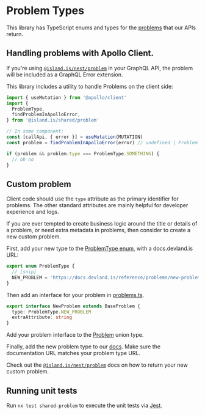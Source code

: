 # Problem Types

This library has TypeScript enums and types for the [problems](https://datatracker.ietf.org/doc/html/rfc7807) that our APIs return.

## Handling problems with Apollo Client.

If you're using [`@island.is/nest/problem`](../../nest/problem/README.md) in your GraphQL API, the problem will be included as a GraphQL Error extension.

This library includes a utility to handle Problems on the client side:

```typescript
import { useMutation } from '@apollo/client'
import {
  ProblemType,
  findProblemInApolloError,
} from '@island.is/shared/problem'

// In some component:
const [callApi, { error }] = useMutation(MUTATION)
const problem = findProblemInApolloError(error) // undefined | Problem

if (problem && problem.type === ProblemType.SOMETHING) {
  // oh no
}
```

## Custom problem

Client code should use the `type` attribute as the primary identifier for problems. The other standard attributes are mainly helpful for developer experience and logs.

If you are ever tempted to create business logic around the title or details of a problem, or need extra metadata in problems, then consider to create a new custom problem.

First, add your new type to the [ProblemType enum](src/ProblemType.ts), with a docs.devland.is URL:

```typescript
export enum ProblemType {
  // [snip]
  NEW_PROBLEM = 'https://docs.devland.is/reference/problems/new-problem',
}
```

Then add an interface for your problem in [problems.ts](src/problems.ts).

```typescript
export interface NewProblem extends BaseProblem {
  type: ProblemType.NEW_PROBLEM
  extraAttribute: string
}
```

Add your problem interface to the [Problem](src/Problem.ts) union type.

Finally, add the new problem type to our [docs](../../../handbook/reference/problems/README.md). Make sure the documentation URL matches your problem type URL.

Check out the [`@island.is/nest/problem`](../../nest/problem/README.md#custom-problems) docs on how to return your new custom problem.

## Running unit tests

Run `nx test shared-problem` to execute the unit tests via [Jest](https://jestjs.io).
